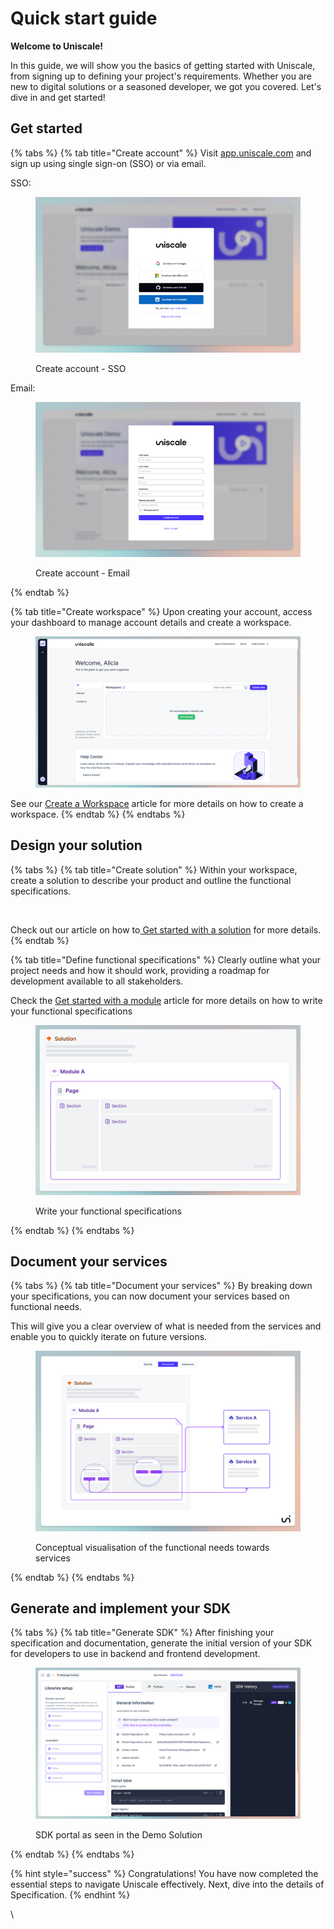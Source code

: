 # Quick start guide

**Welcome to Uniscale!**&#x20;

In this guide, we will show you the basics of getting started with Uniscale, from signing up to defining your project's requirements. Whether you are new to digital solutions or a seasoned developer, we got you covered. Let's dive in and get started!

## Get started

{% tabs %}
{% tab title="Create account" %}
Visit [app.uniscale.com](https://app.uniscale.com/) and sign up using single sign-on (SSO) or via email.

SSO:&#x20;

<figure><img src="../.gitbook/assets/image (6).png" alt=""><figcaption><p>Create account - SSO</p></figcaption></figure>

Email:

<figure><img src="../.gitbook/assets/image (8).png" alt=""><figcaption><p>Create account - Email</p></figcaption></figure>
{% endtab %}

{% tab title="Create workspace" %}
Upon creating your account, access your dashboard to manage account details and create a workspace.&#x20;

<figure><img src="../.gitbook/assets/app.uniscale.com_.png" alt=""><figcaption></figcaption></figure>

See our [Create a Workspace](quick-start-guide.md#id-2.-create-your-workspace) article for more details on how to create a workspace.
{% endtab %}
{% endtabs %}

## Design your solution

{% tabs %}
{% tab title="Create solution" %}
Within your workspace, create a solution to describe your product and outline the functional specifications.

<figure><img src="../.gitbook/assets/CleanShot 2024-04-11 at 15.03.56.gif" alt=""><figcaption></figcaption></figure>

Check out our article on how to[ Get started with a solution](https://help.uniscale.com/using-uniscale/specification/get-started-with-a-solution) for more details.
{% endtab %}

{% tab title="Define functional specifications" %}
Clearly outline what your project needs and how it should work, providing a roadmap for development available to all stakeholders.&#x20;

Check the [Get started with a module](https://help.uniscale.com/using-uniscale/specification/get-started-with-a-module) article for more details on how to write your functional specifications

<figure><img src="../.gitbook/assets/image (25).png" alt=""><figcaption><p>Write your functional specifications</p></figcaption></figure>
{% endtab %}
{% endtabs %}

## Document your services

{% tabs %}
{% tab title="Document your services" %}
By breaking down your specifications, you can now document your services based on functional needs.&#x20;

This will give you a clear overview of what is needed from the services and enable you to quickly iterate on future versions.

<figure><img src="../.gitbook/assets/image (27).png" alt=""><figcaption><p>Conceptual visualisation of the functional needs towards services</p></figcaption></figure>
{% endtab %}
{% endtabs %}

## Generate and implement your SDK

{% tabs %}
{% tab title="Generate SDK" %}
After finishing your specification and documentation, generate the initial version of your SDK for developers to use in backend and frontend development.

<figure><img src="../.gitbook/assets/app.uniscale.com_8c68f0da-8a3c-45bb-abba-2b6d36aa6b3c_user_solution_fb344616-794e-4bd7-b81a-fb1e3361701f_sdk (2).png" alt=""><figcaption><p>SDK portal as seen in the Demo Solution</p></figcaption></figure>
{% endtab %}
{% endtabs %}

{% hint style="success" %}
Congratulations! You have now completed the essential steps to navigate Uniscale effectively. Next, dive into the details of Specification.
{% endhint %}

\
